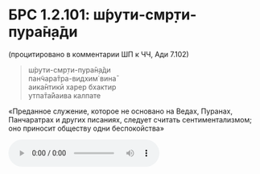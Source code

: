# БРС 1.2.101: ш́рути-смр̣ти-пура̄н̣а̄ди

(процитировано в комментарии ШП к ЧЧ, Ади 7.102)

>ш́рути-смр̣ти-пура̄н̣а̄ди<br/>
>пан̃чара̄тра-видхим̇ вина̄<br/>
>аика̄нтикӣ харер бхактир<br/>
>утпа̄та̄йаива калпате<br/>

«Преданное служение, которое не основано на Ведах, Пуранах, Панчаратрах и других писаниях, следует считать сентиментализмом; оно приносит обществу одни беспокойства»

![звучание шлоки](/1.2.101.m4a)
